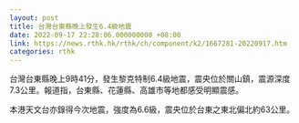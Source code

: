 ```yaml
---
layout: post
title: 台灣台東縣晚上發生6.4級地震
date: 2022-09-17 22:28:06.000000000 +08:00
link: https://news.rthk.hk/rthk/ch/component/k2/1667281-20220917.htm
categories: rthk
---
```


台灣台東縣晚上9時41分，發生黎克特制6.4級地震，震央位於關山鎮，震源深度7.3公里。報道指，台東縣、花蓮縣、高雄市等地都感受明顯震感。

本港天文台亦錄得今次地震，強度為6.6級，震央位於台東之東北偏北約63公里。

